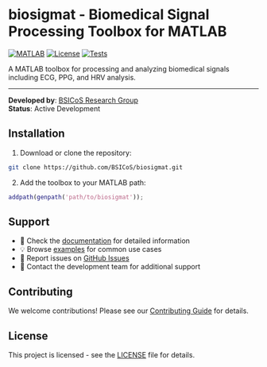 # biosigmat - Biomedical Signal Processing Toolbox for MATLAB

[![MATLAB](https://img.shields.io/badge/MATLAB-R2025a-blue)](https://www.mathworks.com/products/matlab.html)
[![License](https://img.shields.io/badge/License-GPL-green.svg)](LICENSE)
[![Tests](https://img.shields.io/badge/Tests-Passing-brightgreen)](test/)

A MATLAB toolbox for processing and analyzing biomedical signals including ECG, PPG, and HRV analysis.

---

**Developed by**: [BSICoS Research Group](https://bsicos.i3a.es/)  
**Status**: Active Development

## Installation

1. Download or clone the repository:
```bash
git clone https://github.com/BSICoS/biosigmat.git
```

2. Add the toolbox to your MATLAB path:
```matlab
addpath(genpath('path/to/biosigmat'));
```

## Support

- 📖 Check the [documentation](docs/index.md) for detailed information
- 💡 Browse [examples](docs/examples/index.md) for common use cases
- 🐛 Report issues on [GitHub Issues](https://github.com/BSICoS/biosigmat/issues)
- 📧 Contact the development team for additional support

## Contributing

We welcome contributions! Please see our [Contributing Guide](CONTRIBUTING.md) for details.

## License

This project is licensed - see the [LICENSE](LICENSE) file for details.